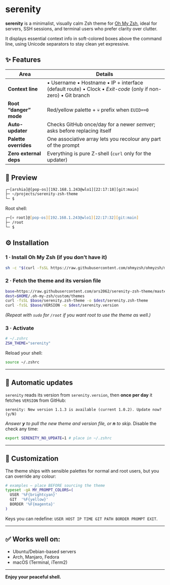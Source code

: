 # serenity

**serenity** is a minimalist, visually calm Zsh theme for [Oh My Zsh](https://ohmyz.sh), ideal for servers, SSH sessions, and terminal users who prefer clarity over clutter.

It displays essential context info in soft-colored boxes above the command line, using Unicode separators to stay clean yet expressive.

## ✨ Features

| Area                   | Details                                                                                                      |
| ---------------------- | ------------------------------------------------------------------------------------------------------------ |
| **Context line**       | • Username • Hostname • IP + interface (default route) • Clock • *Exit-code* (only if non-zero) • Git branch |
| **Root “danger” mode** | Red/yellow palette + 💀 prefix when `EUID==0`                                                                |
| **Auto-updater**       | Checks GitHub once/day for a newer *semver*; asks before replacing itself                                    |
| **Palette overrides**  | One associative array lets you recolour any part of the prompt                                               |
| **Zero external deps** | Everything is pure Z-shell (`curl` only for the updater)                                                     |

## 📸 Preview

```zsh
┌─[arshia]@[pop-os][192.168.1.243@wlo1][22:17:18][git:main]
├─ ~/projects/serenity-zsh-theme
└─ $
```
Root shell:
```zsh
┌─[💀 root]@[pop-os][192.168.1.243@wlo1][22:17:32][git:main]
├─ /root
└─ $
```
## ⚙️ Installation
### 1 · Install Oh My Zsh (if you don’t have it)
```bash
sh -c "$(curl -fsSL https://raw.githubusercontent.com/ohmyzsh/ohmyzsh/master/tools/install.sh)"
```
### 2 · Fetch the theme **and** its version file
```bash
base=https://raw.githubusercontent.com/ars2062/serenity-zsh-theme/master
dest=$HOME/.oh-my-zsh/custom/themes
curl -fsSL $base/serenity.zsh-theme -o $dest/serenity.zsh-theme
curl -fsSL $base/VERSION -o $dest/serenity.version
```
*(Repeat with `sudo` for `/root` if you want root to use the theme as well.)*
### 3 · Activate
```zsh
# ~/.zshrc
ZSH_THEME="serenity"
```

Reload your shell:

```bash
source ~/.zshrc
```


---
## 🔄 Automatic updates
`serenity` reads its version from `serenity.version`, then **once per day** it fetches `VERSION` from GitHub:
```
serenity: New version 1.1.3 is available (current 1.0.2). Update now? (y/N)
```
*Answer **y** to pull the new theme and version file, or **n** to skip.*
Disable the check any time:
```zsh
export SERENITY_NO_UPDATE=1 # place in ~/.zshrc
```
---

## 🎨 Customization
The theme ships with sensible palettes for normal and root users, but you can override any colour:

```zsh
# examples – place BEFORE sourcing the theme
typeset -gA MY_PROMPT_COLORS=(
  USER '%F{brightcyan}'
  GIT  '%F{yellow}'
  BORDER '%F{magenta}'
)
```

Keys you can redefine: `USER HOST IP TIME GIT PATH BORDER PROMPT EXIT`.

---

## ✅ Works well on:

- Ubuntu/Debian-based servers
- Arch, Manjaro, Fedora
- macOS (Terminal, iTerm2)

---

**Enjoy your peaceful shell.**